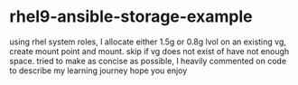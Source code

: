 # rhel9-ansible-storage-example
using rhel system roles, I allocate either 1.5g or 0.8g lvol on an existing vg, create mount point and mount. skip if vg does not exist of have not enough space.
tried to make as concise as possible, I heavily commented on code to describe my learning journey
hope you enjoy

